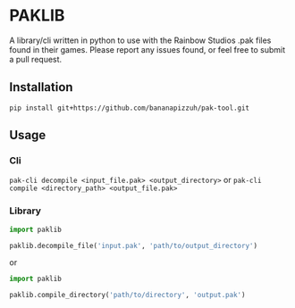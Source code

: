 # PAKLIB
A library/cli written in python to use with the Rainbow Studios .pak files found in their games. Please report any issues found, or feel free to submit a pull request.

## Installation
`pip install git+https://github.com/bananapizzuh/pak-tool.git`

## Usage

### Cli
`pak-cli decompile <input_file.pak> <output_directory>` 
or
`pak-cli compile <directory_path> <output_file.pak>`

### Library
```py 
import paklib

paklib.decompile_file('input.pak', 'path/to/output_directory')
```
or
```py
import paklib

paklib.compile_directory('path/to/directory', 'output.pak')
```
